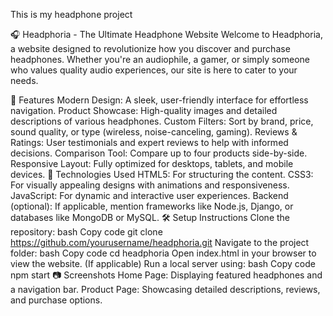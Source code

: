 This is my headphone project



🎧 Headphoria - The Ultimate Headphone Website
Welcome to Headphoria, a website designed to revolutionize how you discover and purchase headphones. Whether you're an audiophile, a gamer, or simply someone who values quality audio experiences, our site is here to cater to your needs.

🌟 Features
Modern Design: A sleek, user-friendly interface for effortless navigation.
Product Showcase: High-quality images and detailed descriptions of various headphones.
Custom Filters: Sort by brand, price, sound quality, or type (wireless, noise-canceling, gaming).
Reviews & Ratings: User testimonials and expert reviews to help with informed decisions.
Comparison Tool: Compare up to four products side-by-side.
Responsive Layout: Fully optimized for desktops, tablets, and mobile devices.
🚀 Technologies Used
HTML5: For structuring the content.
CSS3: For visually appealing designs with animations and responsiveness.
JavaScript: For dynamic and interactive user experiences.
Backend (optional): If applicable, mention frameworks like Node.js, Django, or databases like MongoDB or MySQL.
🛠️ Setup Instructions
Clone the repository:
bash
Copy code
git clone https://github.com/yourusername/headphoria.git
Navigate to the project folder:
bash
Copy code
cd headphoria
Open index.html in your browser to view the website.
(If applicable) Run a local server using:
bash
Copy code
npm start
📷 Screenshots
Home Page: Displaying featured headphones and a navigation bar.
Product Page: Showcasing detailed descriptions, reviews, and purchase options.